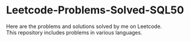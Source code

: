 # Leetcode-Problems-Solved-SQL50
Here are the problems and solutions solved by me on Leetcode. <br>
This repository includes problems in various languages.
